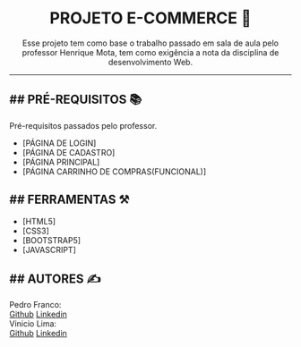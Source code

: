 ### <h1 align="center">PROJETO E-COMMERCE 🛒</h1>
<p align="center">Esse projeto tem como base o trabalho passado em sala de aula pelo professor Henrique Mota, tem como exigência a nota da disciplina de desenvolvimento Web.</p> 

<hr/>

### <h2>## PRÉ-REQUISITOS 📚</h2>

<p>Pré-requisitos passados pelo professor.</p>

<!-- ts -->
  * [PÁGINA DE LOGIN]
  * [PÁGINA DE CADASTRO]
  * [PÁGINA PRINCIPAL]
  * [PÁGINA CARRINHO DE COMPRAS(FUNCIONAL)]
<!-- te -->

### <h2>## FERRAMENTAS ⚒️</h2>

<!-- ts -->
  * [HTML5]
  * [CSS3]
  * [BOOTSTRAP5]
  * [JAVASCRIPT]
<!-- te -->


### <h2>## AUTORES ✍️</h2>

  Pedro Franco:
  <br/>
  <a href="www.github.com/pedro-franco">Github</a>
  <a href="https://www.linkedin.com/in/pedro-franco-b7b51b21b/">Linkedin</a>
  <br/>
  Vinicio Lima:
  <br/>
  <a href="www.github.com/viniciolimaa">Github</a>
  <a href="https://www.linkedin.com/in/marcos-vinicio-lima-315447235">Linkedin</a>
